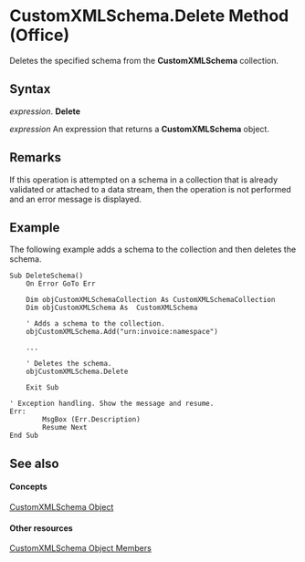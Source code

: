 
# CustomXMLSchema.Delete Method (Office)

Deletes the specified schema from the  **CustomXMLSchema** collection.


## Syntax

 _expression_. **Delete**

 _expression_ An expression that returns a **CustomXMLSchema** object.


## Remarks

If this operation is attempted on a schema in a collection that is already validated or attached to a data stream, then the operation is not performed and an error message is displayed.


## Example

The following example adds a schema to the collection and then deletes the schema.


```
Sub DeleteSchema() 
    On Error GoTo Err 
 
    Dim objCustomXMLSchemaCollection As CustomXMLSchemaCollection 
    Dim objCustomXMLSchema As  CustomXMLSchema 
 
    ' Adds a schema to the collection. 
    objCustomXMLSchema.Add("urn:invoice:namespace")  
 
    ... 
 
    ' Deletes the schema. 
    objCustomXMLSchema.Delete 
      
    Exit Sub 
                 
' Exception handling. Show the message and resume. 
Err: 
        MsgBox (Err.Description) 
        Resume Next 
End Sub
```


## See also


#### Concepts


[CustomXMLSchema Object](9110da6c-fc54-98b2-7e5e-e6d4c21712ad.md)
#### Other resources


[CustomXMLSchema Object Members](1b7613ff-e53d-2e6a-09a9-a5b427f3792f.md)
